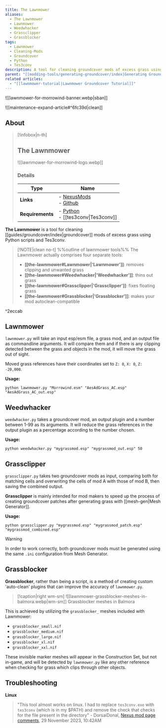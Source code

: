 ```yaml
---
title: The Lawnmower
aliases:
  - The Lawnmower
  - Lawnmower
  - Weedwhacker
  - Grassclipper
  - Grassblocker
tags:
  - Lawnmower
  - Cleaning-Mods
  - Groundcover
  - Python
  - Tes3conv
description: A tool for cleaning groundcover mods of excess grass using Python scripts and Tes3conv.
parent: "[[modding-tools/generating-groundcover/index|Generating Groundcover]]"
related articles:
  - "[[lawnmower-tutorial|Lawnmower Groundcover Tutorial]]"
---
```


![[lawnmower-for-morrowind-banner.webp|sban]]

![[maintenance-expand-article#^6fc39d|clean]]

## About

> [!infobox|n-th]
> 
> ## The Lawnmower
> 
> ![[lawnmower-for-morrowind-logo.webp]]
> 
> ### Details
> 
> | Type | Name |
> | --- | --- |
> | **Links** | - [NexusMods](https://www.nexusmods.com/morrowind/mods/53034)<br>- [Github](https://github.com/acidzebra/lawnmower) |
> | **Requirements** | - [Python]()<br>- [[tes3conv\|Tes3conv]] |

**The Lawnmower** is a tool for cleaning [[guides/groundcover/index|groundcover]] mods of excess grass using Python scripts and Tes3conv.

> [!NOTE|clean no-t] %%outline of lawnmower tools%%
> The Lawnmower actually comprises four separate tools:
> 
> - **[[the-lawnmower#Lawnmower|'Lawnmower']]**: removes clipping and unwanted grass
> - **[[the-lawnmower#Weedwhacker|'Weedwhacker']]**: thins out grass
> - **[[the-lawnmower#Grassclipper|'Grassclipper']]**: fixes floating grass
> - **[[the-lawnmower#Grassblocker|'Grassblocker']]**: makes your mod autoclean-compatible

^2eccab

## Lawnmower

`lawnmower.py` will take an input esp/esm file, a grass mod, and an output file as commandline arguments. It will compare them and if there is any clipping detected between the grass and objects in the mod, it will move the grass out of sight.

Moved grass references have their coordinates set to `Z: 0`, `X: 0`, `Z: -20,000`.

**Usage:**
```
python lawnmower.py "Morrowind.esm" "AesAdGrass_AC.esp" "AesAdGrass_AC_out.esp"
```

## Weedwhacker

`weedwhacker.py` takes a groundcover mod, an output plugin and a number between 1-99 as its arguments. It will reduce the grass references in the output plugin as a percentage according to the number chosen.

**Usage:**
```
python weedwhacker.py "mygrassmod.esp" "mygrassmod_out.esp" 50
```

## Grassclipper

`grassclipper.py` takes two groundcover mods as input, comparing both for matching cells and overwriting the cells of mod A with those of mod B, then saving the combined output. 

**Grassclipper** is mainly intended for mod makers to speed up the process of creating groundcover patches after generating grass with [[mesh-gen|Mesh Generator]].

**Usage:**
```
python grassclipper.py "mygrassmod.esp" "mygrassmod_patch.esp" "mygrassmod_combined.esp"
```

> [!Warning]
> In order to work correctly, both groundcover mods must be generated using the same `.ini` configuration from Mesh Generator.

## Grassblocker

**Grassblocker**, rather than being a script, is a method of creating custom 'auto-clean' plugins that can improve the accuracy of `lawnmower.py`.

> [!caption|right wm-sm]
> ![[lawnmower-grassblocker-meshes-in-balmora.webp|wm-sm]]
> Grassblocker meshes in Balmora

This is achieved by utilizing the `grassblocker_` meshes included with Lawnmower:

- `grassblocker_small.nif`
- `grassblocker_medium.nif`
- `grassblocker_large.nif`
- `grassblocker_xl.nif`
- `grassblocker_xxl.nif`

These invisible marker meshes will appear in the Construction Set, but not in-game, and will be detected by `lawnmower.py` like any other reference when checking for grass which clips through other objects.

## Troubleshooting

**Linux**
> "This tool almost works on linux. I had to replace `tes3conv.exe` with `tes3conv` (which is in my $PATH) and remove the check that checks for the file present in the directory"
> \- DorsaiDonal, [Nexus mod page comments](https://www.nexusmods.com/morrowind/mods/53034?tab=posts), 29 November 2023, 10:42AM